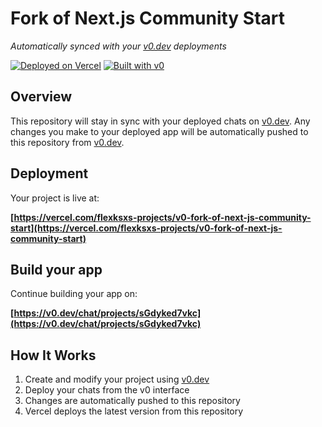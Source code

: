# Fork of Next.js Community Start

*Automatically synced with your [v0.dev](https://v0.dev) deployments*

[![Deployed on Vercel](https://img.shields.io/badge/Deployed%20on-Vercel-black?style=for-the-badge&logo=vercel)](https://vercel.com/flexksxs-projects/v0-fork-of-next-js-community-start)
[![Built with v0](https://img.shields.io/badge/Built%20with-v0.dev-black?style=for-the-badge)](https://v0.dev/chat/projects/sGdyked7vkc)

## Overview

This repository will stay in sync with your deployed chats on [v0.dev](https://v0.dev).
Any changes you make to your deployed app will be automatically pushed to this repository from [v0.dev](https://v0.dev).

## Deployment

Your project is live at:

**[https://vercel.com/flexksxs-projects/v0-fork-of-next-js-community-start](https://vercel.com/flexksxs-projects/v0-fork-of-next-js-community-start)**

## Build your app

Continue building your app on:

**[https://v0.dev/chat/projects/sGdyked7vkc](https://v0.dev/chat/projects/sGdyked7vkc)**

## How It Works

1. Create and modify your project using [v0.dev](https://v0.dev)
2. Deploy your chats from the v0 interface
3. Changes are automatically pushed to this repository
4. Vercel deploys the latest version from this repository